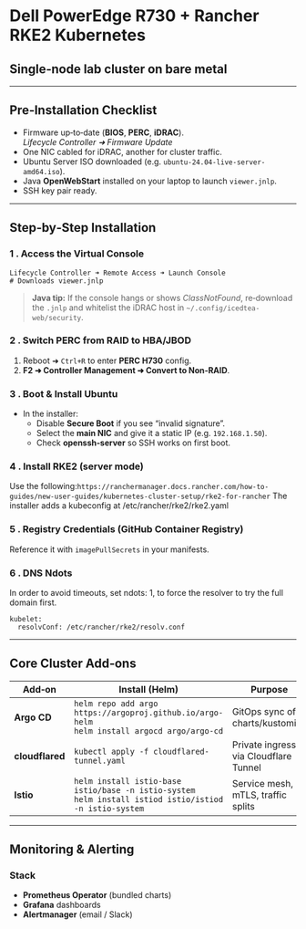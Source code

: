 # Dell PowerEdge R730 + Rancher RKE2 Kubernetes

## Single‑node lab cluster on bare metal

---

## Pre‑Installation Checklist

- Firmware up‑to‑date (**BIOS**, **PERC**, **iDRAC**).  
  _Lifecycle Controller ➜ Firmware Update_
- One NIC cabled for iDRAC, another for cluster traffic.
- Ubuntu Server ISO downloaded (e.g. `ubuntu-24.04-live-server-amd64.iso`).
- Java **OpenWebStart** installed on your laptop to launch `viewer.jnlp`.
- SSH key pair ready.

---

## Step‑by‑Step Installation

### 1 . Access the Virtual Console

```text
Lifecycle Controller ➜ Remote Access ➜ Launch Console
# Downloads viewer.jnlp
```

> **Java tip:** If the console hangs or shows _ClassNotFound_, re‑download the `.jnlp` and whitelist the iDRAC host in `~/.config/icedtea-web/security`.

### 2 . Switch PERC from RAID to HBA/JBOD

1. Reboot ➜ `Ctrl+R` to enter **PERC H730** config.
2. **F2 ➜ Controller Management ➜ Convert to Non‑RAID**.

### 3 . Boot & Install Ubuntu

- In the installer:
  - Disable **Secure Boot** if you see “invalid signature”.
  - Select the **main NIC** and give it a static IP (e.g. `192.168.1.50`).
  - Check **openssh‑server** so SSH works on first boot.

### 4 . Install RKE2 (server mode)
Use the following:```https://ranchermanager.docs.rancher.com/how-to-guides/new-user-guides/kubernetes-cluster-setup/rke2-for-rancher```
The installer adds a kubeconfig at /etc/rancher/rke2/rke2.yaml

### 5 . Registry Credentials (GitHub Container Registry)
Reference it with `imagePullSecrets` in your manifests.

### 6 . DNS Ndots
In order to avoid timeouts, set ndots: 1, to force the resolver to try the full domain first.
```
kubelet:
  resolvConf: /etc/rancher/rke2/resolv.conf
```

---

## Core Cluster Add‑ons

| Add‑on | Install (Helm) | Purpose |
|--------|----------------|---------|
| **Argo CD** | `helm repo add argo https://argoproj.github.io/argo-helm`<br>`helm install argocd argo/argo-cd` | GitOps sync of charts/kustomize |
| **cloudflared** | `kubectl apply -f cloudflared-tunnel.yaml` | Private ingress via Cloudflare Tunnel |
| **Istio** | `helm install istio-base istio/base -n istio-system`<br>`helm install istiod istio/istiod -n istio-system` | Service mesh, mTLS, traffic splits |

---

## Monitoring & Alerting

### Stack
- **Prometheus Operator** (bundled charts)
- **Grafana** dashboards
- **Alertmanager** (email / Slack)
